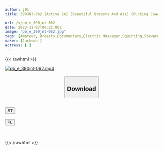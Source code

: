 ```yaml
---
author: j91
title: 390JNT-062 [Active CA] [Beautiful Breasts And Ass] [Fucking Cowgirl] What A Divine Match With A Beautiful Active CA With An Adult Atmosphere! ! ! After Having A Relaxing Date At The Amusement Park And Forgetting Your Busy Days, Go To The Hotel! Although She Resisted At First, Her Body Was Honest As It Was Her First Time Having Sex In A While! Her Pussy Is Wet And On The Verge Of War! ! CA’s Plump Beautiful Breasts And Thick Butt! Enjoy The Erotic Body! ! After A Long Time, In Front Of The Penis, She Couldn’t Hold Back And Played With Her Breasts And Pussy While Showing Off A Drooling Deep Throat! ! She Gets So Excited By The Intense Piss Fuck While Slapping Her Big Ass That She Cums! Grinding Cowgirl Position That Squeezes Out The Sperm And Climaxes! ! ! Repeat Confirmed! ! ! [T●Nderist! ! ]

url: /v/pb_e_390jnt-062
date: 2023-11-07T00:21:00Z
image: "pb_e_390jnt-062.jpg"
tags: [Amateur, Breasts,Documentary,Electric Massager,Squirting,Stewardess]
maker: [Jackson ]
actress: [ ]
---
```



{{< rawhtml >}}

<div class="video" data-videoid="BQ0G46JKLjUG36">
    <a href="javascript:;">
        <img src="https://my.j91.asia/v/pb_e_390jnt-062/pb_e_390jnt-062.jpg" width="WIDTH" height="HEIGHT" alt="pb_e_390jnt-062.mp4" loading="lazy">
    </a>
</div>

<script type="text/javascript" src="https://j91.asia/asset/on-demand-st.js"></script>

<br>
  <link rel="stylesheet" href="https://j91.asia/asset/bs5.css">
  
  <center>
  <button class="btn btn-primary" type="button" data-bs-toggle="collapse" data-bs-target=".multi-collapse" aria-expanded="false" aria-controls="multiCollapseExample1 multiCollapseExample2"><h2>Download</h2></button></center>
</p>
<div class="row">
  <div class="col">
    <div class="collapse multi-collapse" id="multiCollapseExample1">
      <div class="card card-body">
	      	      <br>
<div class="buttons">  
<a href="https://streamtape.to/v/BQ0G46JKLjUG36" target="_blank"><button class="btn-hover color-3"><i class="fa fa-download"></i> ST</button></a></div>
    </div>
  </div>
</div>
  <div class="col">
    <div class="collapse multi-collapse" id="multiCollapseExample2">
      <div class="card card-body">
	      <br>
<div class="buttons">
    <a href="https://filelions.online/f/2nsdmwclcnhw" target="_blank"><button class="btn-hover color-9"><i class="fa fa-download"></i> FL</button></a></div>
<br><br>
      </div>
    </div>
  </div>
</div>

{{< /rawhtml >}}
